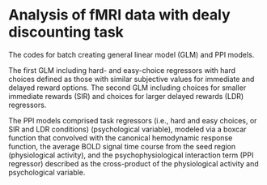 # Analysis of fMRI data with dealy discounting task
The codes for batch creating general linear model (GLM) and PPI models. 

The first GLM including hard- and easy-choice regressors with hard choices defined as those with similar subjective values for immediate and delayed reward options. The second GLM including choices for smaller immediate rewards (SIR) and choices for larger delayed rewards (LDR) regressors.

The PPI models comprised task regressors (i.e., hard and easy choices, or SIR and LDR conditions) (psychological variable), modeled via a boxcar function that convolved with the canonical hemodynamic response function, the average BOLD signal time course from the seed region (physiological activity), and the psychophysiological interaction term (PPI regressor) described as the cross-product of the physiological activity and psychological variable.
